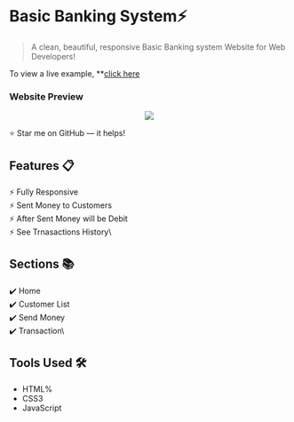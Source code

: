# Basic Banking System⚡️ 
> A clean, beautiful, responsive Basic Banking system Website for Web Developers!

To view a live example, **[click here](https://faheemahemad25.github.io/Basic-Banking-System/index.html)



### Website Preview
<p align="center"> 
  <kbd>
    <a href="https://faheemahemad25.github.io" target="_blank"><img src="examples/preview.gif">
  </a>
  </kbd>
</p>

:star: Star me on GitHub — it helps!

## Features 📋
⚡️ Fully Responsive\
⚡️ Sent Money to Customers\
⚡️ After Sent Money will be Debit\
⚡️ See Trnasactions History\


## Sections 📚
✔️ Home\
✔️ Customer List\
✔️ Send Money \
✔️ Transaction\

## Tools Used 🛠️
*  HTML%
*   CSS3
*  JavaScript
